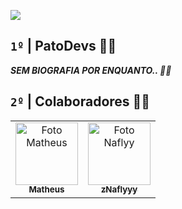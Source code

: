 ![](https://media.discordapp.net/attachments/1147184121337090048/1397799144411893770/DEVS_1.png?ex=68830965&is=6881b7e5&hm=8ce347734977690b5d2efa73dbfc34d2697d690739c34fe5ac74cbbe5aabf42b&=&format=webp&quality=lossless&width=1440&height=810)

## `1º` **|** PatoDevs 🦆🔥 
_**SEM BIOGRAFIA POR ENQUANTO.. 👨‍💻**_

## `2º` **|** Colaboradores 🤝💙


<table>
  <tr>
    <td align="center">
      <a href="#" title="https://github.com/matheusfrdev">
        <img src="https://avatars.githubusercontent.com/u/122581322?v=4" width="100px;" alt="Foto Matheus"/><br>
        <sub>
          <b>Matheus</b>
        </sub>
      </a>
    </td>
        </td>
    <td align="center">
      <a href="#" title="https://github.com/zNaflyy">
        <img src="https://avatars.githubusercontent.com/u/82005263?v=4" width="100px;" alt="Foto Naflyy"/><br>
        <sub>
          <b>zNaflyyy</b>
        </sub>
      </a>
  </tr>
</table>
